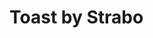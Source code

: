 <!--
- Created by Nate Beatty 6/8/2012
- Copyright (c) 2012 Strabo, LLC. All rights reserved.
-->

Toast by Strabo
===